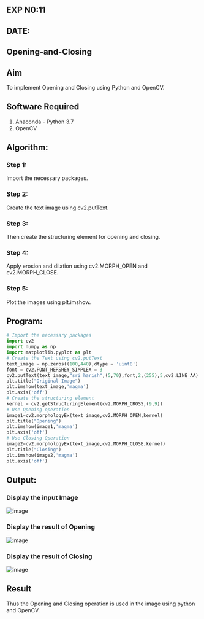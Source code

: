 ## EXP N0:11
## DATE:
## Opening-and-Closing
## Aim
To implement Opening and Closing using Python and OpenCV.

## Software Required
1. Anaconda - Python 3.7
2. OpenCV
## Algorithm:
### Step 1:
Import the necessary packages.
### Step 2:
Create the text image using cv2.putText.
### Step 3:
Then create the structuring element for opening and closing.
### Step 4:
Apply erosion and dilation using cv2.MORPH_OPEN and cv2.MORPH_CLOSE.
### Step 5:
Plot the images using plt.imshow.
## Program:

``` Python
# Import the necessary packages
import cv2
import numpy as np
import matplotlib.pyplot as plt
# Create the Text using cv2.putText
text_image = np.zeros((100,440),dtype = 'uint8')
font = cv2.FONT_HERSHEY_SIMPLEX = 3
cv2.putText(text_image,"sri harish",(5,70),font,2,(255),5,cv2.LINE_AA)
plt.title("Original Image")
plt.imshow(text_image,'magma')
plt.axis('off')
# Create the structuring element
kernel = cv2.getStructuringElement(cv2.MORPH_CROSS,(9,9))
# Use Opening operation
image1=cv2.morphologyEx(text_image,cv2.MORPH_OPEN,kernel)
plt.title("Opening")
plt.imshow(image1,'magma')
plt.axis('off')
# Use Closing Operation
image2=cv2.morphologyEx(text_image,cv2.MORPH_CLOSE,kernel)
plt.title("Closing")
plt.imshow(image2,'magma')
plt.axis('off')

```
## Output:
### Display the input Image
![image](https://user-images.githubusercontent.com/75241366/170996226-ee464309-6f88-4810-ba4b-871d6af07c14.png)
### Display the result of Opening
![image](https://user-images.githubusercontent.com/75241366/170996293-c1577de3-ac5b-4798-add7-820ec0894fc9.png)
### Display the result of Closing
![image](https://user-images.githubusercontent.com/75241366/170996391-d3292f99-7a95-4dab-b02e-7bc66ecef471.png)

## Result
Thus the Opening and Closing operation is used in the image using python and OpenCV.
